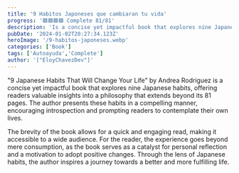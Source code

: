 ```yaml
---
title: '9 Habitos Japoneses que cambiaran tu vida'
progress: '🟩🟩🟩🟩 Complete 81/81'
description: 'Is a concise yet impactful book that explores nine Japanese habits, offering readers valuable insights into a philosophy that extends beyond its 100 pages.'
pubDate: '2024-01-02T20:27:34.123Z'
heroImage: '/9-habitos-japoneses.webp'
categories: ['Book']
tags: ['Autoayuda','Complete']
author: '["EloyChavezDev"]'
---
```

"9 Japanese Habits That Will Change Your Life" by Andrea Rodriguez is a concise yet impactful book that explores nine Japanese habits, offering readers valuable insights into a philosophy that extends beyond its 81 pages. The author presents these habits in a compelling manner, encouraging introspection and prompting readers to contemplate their own lives. 

The brevity of the book allows for a quick and engaging read, making it accessible to a wide audience. For the reader, the experience goes beyond mere consumption, as the book serves as a catalyst for personal reflection and a motivation to adopt positive changes. Through the lens of Japanese habits, the author inspires a journey towards a better and more fulfilling life.